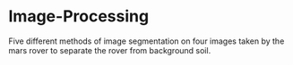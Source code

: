 # Image-Processing
Five different methods of image segmentation on four images taken by the mars rover to separate the rover from background soil.
